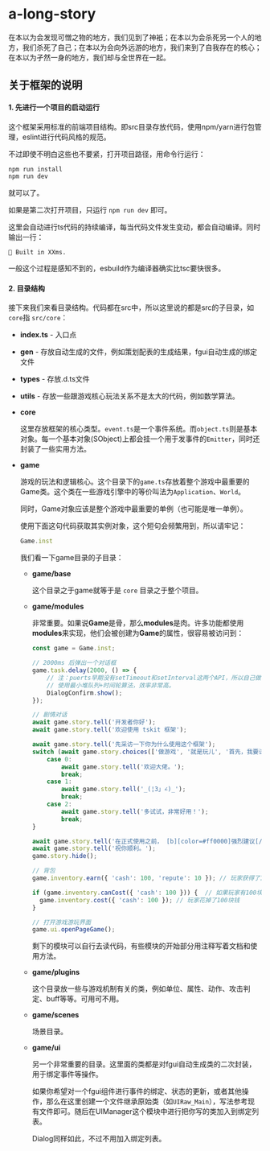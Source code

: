 # a-long-story

在本以为会发现可憎之物的地方，我们见到了神衹；在本以为会杀死另一个人的地方，我们杀死了自己；在本以为会向外远游的地方，我们来到了自我存在的核心；在本以为孑然一身的地方，我们却与全世界在一起。




## 关于框架的说明

#### 1. 先进行一个项目的启动运行

这个框架采用标准的前端项目结构。即src目录存放代码，使用npm/yarn进行包管理，eslint进行代码风格的规范。

不过即使不明白这些也不要紧，打开项目路径，用命令行运行：

```cmd
npm run install
npm run dev
```

就可以了。

如果是第二次打开项目，只运行 `npm run dev` 即可。

这里会自动进行ts代码的持续编译，每当代码文件发生变动，都会自动编译。同时输出一行：

```shell
🔨 Built in XXms.
```

一般这个过程是感知不到的，esbuild作为编译器确实比tsc要快很多。



#### 2. 目录结构

接下来我们来看目录结构。代码都在src中，所以这里说的都是src的子目录，如`core`指 `src/core`：



* **index.ts** - 入口点

  

* **gen** - 存放自动生成的文件，例如策划配表的生成结果，fgui自动生成的绑定文件

  

* **types** - 存放.d.ts文件

  

* **utils** - 存放一些跟游戏核心玩法关系不是太大的代码，例如数学算法。

  

* **core**

  这里存放框架的核心类型。`event.ts`是一个事件系统。而`object.ts`则是基本对象。每一个基本对象(SObject)上都会挂一个用于发事件的`Emitter`，同时还封装了一些实用方法。

  

* **game**

  游戏的玩法和逻辑核心。这个目录下的`game.ts`存放着整个游戏中最重要的Game类。这个类在一些游戏引擎中的等价叫法为`Application`、`World`。

  同时，Game对象应该是整个游戏中最重要的单例（也可能是唯一单例）。

  使用下面这句代码获取其实例对象，这个短句会频繁用到，所以请牢记：

  ```typescript
  Game.inst
  ```

  

  我们看一下game目录的子目录：

  * **game/base** 

    这个目录之于game就等于是 `core` 目录之于整个项目。

  * **game/modules**

    非常重要。如果说**Game**是骨，那么**modules**是肉。许多功能都使用**modules**来实现，他们会被创建为**Game**的属性，很容易被访问到：

    ```typescript
    const game = Game.inst;
    
    // 2000ms 后弹出一个对话框
    game.task.delay(2000, () => {
        // 注：puerts早期没有setTimeout和setInterval这两个API，所以自己做了一个实现。
        // 使用最小堆队列+时间轮算法，效率非常高。
        DialogConfirm.show();
    });
    
    // 剧情对话
    await game.story.tell('开发者你好');
    await game.story.tell('欢迎使用 tskit 框架');
    
    await game.story.tell('先采访一下你为什么使用这个框架');
    switch (await game.story.choices(['做游戏', '就是玩儿', '首先，我要试一下'])) {
        case 0:
            await game.story.tell('欢迎大佬。');
            break;
        case 1:
            await game.story.tell('_(¦3」∠)_');
            break;
        case 2:
            await game.story.tell('多试试，非常好用！');
            break;
    }
    
    await game.story.tell('在正式使用之前， [b][color=#ff0000]强烈建议[/color][/b]先阅读此文档');
    await game.story.tell('祝你顺利。');
    game.story.hide();
    
    // 背包
    game.inventory.earn({ 'cash': 100, 'repute': 10 }); // 玩家获得了100块钱和10点声望
    
    if (game.inventory.canCost({ 'cash': 100 })) {  // 如果玩家有100块钱
      game.inventory.cost({ 'cash': 100 }); // 玩家花掉了100块钱    
    }
    
    // 打开游戏游玩界面
    game.ui.openPageGame();
    ```

    剩下的模块可以自行去读代码，有些模块的开始部分用注释写着文档和使用方法。

  * **game/plugins**

    这个目录放一些与游戏机制有关的类，例如单位、属性、动作、攻击判定、buff等等。可用可不用。

  * **game/scenes**

    场景目录。

  * **game/ui**

    另一个非常重要的目录。这里面的类都是对fgui自动生成类的二次封装，用于绑定事件等操作。

    如果你希望对一个fgui组件进行事件的绑定、状态的更新，或者其他操作，那么在这里创建一个文件继承原始类（如`UIRaw_Main`），写法参考现有文件即可。随后在UIManager这个模块中进行把你写的类加入到绑定列表。

    Dialog同样如此，不过不用加入绑定列表。

  

  





